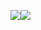 

<img src="https://img.shields.io/badge/JAVA-007396?style=for-the-badge&logo=java&logoColor=white"><img src="https://img.shields.io/badge/C-A8B9CC?style=for-the-badge&logo=c&logoColor=white">

